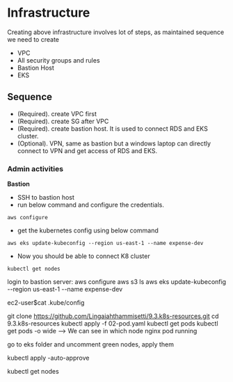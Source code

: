 # Infrastructure
Creating above infrastructure involves lot of steps, as maintained sequence we need to create
* VPC
* All security groups and rules
* Bastion Host
* EKS

## Sequence
* (Required). create VPC first
* (Required). create SG after VPC
* (Required). create bastion host. It is used to connect RDS and EKS cluster.
* (Optional). VPN, same as bastion but a windows laptop can directly connect to VPN and get access of RDS and EKS.

### Admin activities
**Bastion**
* SSH to bastion host
* run below command and configure the credentials.
```
aws configure
```
* get the kubernetes config using below command
```
aws eks update-kubeconfig --region us-east-1 --name expense-dev
```
* Now you should be able to connect K8 cluster
```
kubectl get nodes
```

login to bastion server:
aws configure
aws s3 ls
aws eks update-kubeconfig --region us-east-1 --name expense-dev

ec2-user$cat .kube/config

git clone https://github.com/Lingaiahthammisetti/9.3.k8s-resources.git
cd 9.3.k8s-resources
kubectl apply -f 02-pod.yaml
kubectl get pods
kubectl get pods -o wide --> We can see in which node nginx pod running

go to eks folder and uncomment green nodes, apply them

kubectl apply -auto-approve

kubectl get nodes